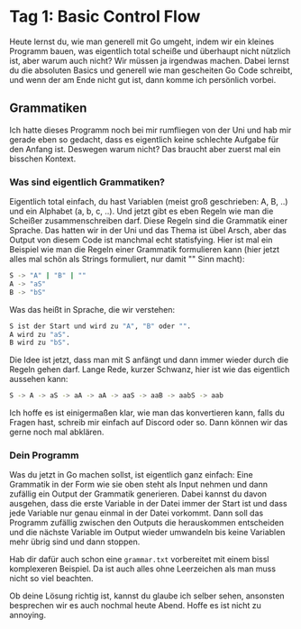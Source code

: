 # Tag 1: Basic Control Flow

Heute lernst du, wie man generell mit Go umgeht, indem wir ein kleines Programm bauen, was eigentlich total scheiße und überhaupt nicht nützlich ist, aber warum auch nicht? Wir müssen ja irgendwas machen. Dabei lernst du die absoluten Basics und generell wie man gescheiten Go Code schreibt, und wenn der am Ende nicht gut ist, dann komme ich persönlich vorbei.

## Grammatiken

Ich hatte dieses Programm noch bei mir rumfliegen von der Uni und hab mir gerade eben so gedacht, dass es eigentlich keine schlechte Aufgabe für den Anfang ist. Deswegen warum nicht? Das braucht aber zuerst mal ein bisschen Kontext.

### Was sind eigentlich Grammatiken?

Eigentlich total einfach, du hast Variablen (meist groß geschrieben: A, B, ..) und ein Alphabet (a, b, c, ..). Und jetzt gibt es eben Regeln wie man die Scheißer zusammenschreiben darf. Diese Regeln sind die Grammatik einer Sprache. Das hatten wir in der Uni und das Thema ist übel Arsch, aber das Output von diesem Code ist manchmal echt statisfying. Hier ist mal ein Beispiel wie man die Regeln einer Grammatik formulieren kann (hier jetzt alles mal schön als Strings formuliert, nur damit "" Sinn macht):

```sh
S -> "A" | "B" | ""
A -> "aS"
B -> "bS"
```

Was das heißt in Sprache, die wir verstehen:

```sh
S ist der Start und wird zu "A", "B" oder "".
A wird zu "aS".
B wird zu "bS".
```

Die Idee ist jetzt, dass man mit S anfängt und dann immer wieder durch die Regeln gehen darf. Lange Rede, kurzer Schwanz, hier ist wie das eigentlich aussehen kann:

```sh
S -> A -> aS -> aA -> aA -> aaS -> aaB -> aabS -> aab
```

Ich hoffe es ist einigermaßen klar, wie man das konvertieren kann, falls du Fragen hast, schreib mir einfach auf Discord oder so. Dann können wir das gerne noch mal abklären.

### Dein Programm

Was du jetzt in Go machen sollst, ist eigentlich ganz einfach: Eine Grammatik in der Form wie sie oben steht als Input nehmen und dann zufällig ein Output der Grammatik generieren. Dabei kannst du davon ausgehen, dass die erste Variable in der Datei immer der Start ist und dass jede Variable nur genau einmal in der Datei vorkommt. Dann soll das Programm zufällig zwischen den Outputs die herauskommen entscheiden und die nächste Variable im Output wieder umwandeln bis keine Variablen mehr übrig sind und dann stoppen.

Hab dir dafür auch schon eine `grammar.txt` vorbereitet mit einem bissl komplexeren Beispiel. Da ist auch alles ohne Leerzeichen als man muss nicht so viel beachten.

Ob deine Lösung richtig ist, kannst du glaube ich selber sehen, ansonsten besprechen wir es auch nochmal heute Abend. Hoffe es ist nicht zu annoying.
